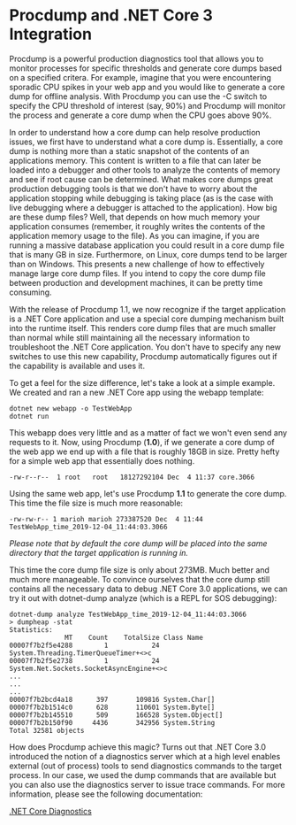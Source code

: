 # Procdump and .NET Core 3 Integration

Procdump is a powerful production diagnostics tool that allows you to monitor processes for specific thresholds and generate core dumps based on a specified critera. For example, imagine that you were encountering sporadic CPU spikes in your web app and you would like to generate a core dump for offline analysis. With Procdump you can use the -C switch to specify the CPU threshold of interest (say, 90%) and Procdump will monitor the process and generate a core dump when the CPU goes above 90%.

In order to understand how a core dump can help resolve production issues, we first have to understand what a core dump is. Essentially, a core dump is nothing more than a static snapshot of the contents of an applications memory. This content is written to a file that can later be loaded into a debugger and other tools to analyze the contents of memory and see if root cause can be determined. What makes core dumps great production debugging tools is that we don't have to worry about the application stopping while debugging is taking place (as is the case with live debugging where a debugger is attached to the application). How big are these dump files? Well, that depends on how much memory your application consumes (remember, it roughly writes the contents of the application memory usage to the file). As you can imagine, if you are running a massive database application you could result in a core dump file that is many GB in size. Furthermore, on Linux, core dumps tend to be larger than on Windows. This presents a new challenge of how to effectively manage large core dump files. If you intend to copy the core dump file between production and development machines, it can be pretty time consuming.

With the release of Procdump 1.1, we now recognize if the target application is a .NET Core application and use a special core dumping mechanism built into the runtime itself. This renders core dump files that are much smaller than normal while still maintaining all the necessary information to troubleshoot the .NET Core application. You don't have to specify any new switches to use this new capability, Procdump automatically figures out if the capability is available and uses it.

To get a feel for the size difference, let's take a look at a simple example. We created and ran a new .NET Core app using the webapp template:

```console 
dotnet new webapp -o TestWebApp
dotnet run
```

This webapp does very little and as a matter of fact we won't even send any requests to it. Now, using Procdump (**1.0**), if we generate a core dump of the web app we end up with a file that is roughly 18GB in size. Pretty hefty for a simple web app that essentially does nothing.

```console
-rw-r--r--  1 root   root   18127292104 Dec  4 11:37 core.3066
```

Using the same web app, let's use Procdump **1.1** to generate the core dump. This time the file size is much more reasonable:

```console
-rw-rw-r-- 1 marioh marioh 273387520 Dec  4 11:44 TestWebApp_time_2019-12-04_11:44:03.3066
```

_Please note that by default the core dump will be placed into the same directory that the target application is running in._

This time the core dump file size is only about 273MB. Much better and much more manageable. To convince ourselves that the core dump still contains all the necessary data to debug .NET Core 3.0 applications, we can try it out with dotnet-dump analyze (which is a REPL for SOS debugging):

```console
dotnet-dump analyze TestWebApp_time_2019-12-04_11:44:03.3066
> dumpheap -stat
Statistics:
              MT    Count    TotalSize Class Name
00007f7b2f5e4288        1           24 System.Threading.TimerQueueTimer+<>c
00007f7b2f5e2738        1           24 System.Net.Sockets.SocketAsyncEngine+<>c
...
...
...
00007f7b2bcd4a18      397       109816 System.Char[]
00007f7b2b1514c0      628       110601 System.Byte[]
00007f7b2b145510      509       166528 System.Object[]
00007f7b2b150f90     4436       342956 System.String
Total 32581 objects
```

How does Procdump achieve this magic? Turns out that .NET Core 3.0 introduced the notion of a diagnostics server which at a high level enables external (out of process) tools to send diagnostics commands to the target process. In our case, we used the dump commands that are available but you can also use the diagnostics server to issue trace commands. For more information, please see the following documentation:

[.NET Core Diagnostics](https://github.com/dotnet/diagnostics)

